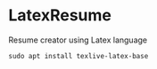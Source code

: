 # LatexResume
Resume creator using Latex language

```shell
sudo apt install texlive-latex-base
```


